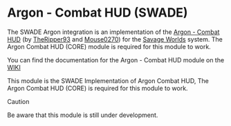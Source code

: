 # Argon - Combat HUD (SWADE)
The SWADE Argon integration is an implementation of the [Argon - Combat HUD](https://foundryvtt.com/packages/enhancedcombathud) (by [TheRipper93](https://theripper93.com/) and [Mouse0270](https://github.com/mouse0270)) for the [Savage Worlds](https://foundryvtt.com/packages/swade) system. The Argon Combat HUD (CORE) module is required for this module to work.

You can find the documentation for the Argon - Combat HUD module on the [WIKI](https://api.theripper93.com/modulewiki/enhancedcombathud/free)

This module is the SWADE Implementation of Argon Combat HUD, The Argon Combat HUD (CORE) is required for this module to work.

> [!CAUTION]
> Be aware that this module is still under development.
